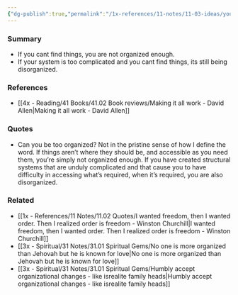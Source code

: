 ```yaml
---
{"dg-publish":true,"permalink":"/1x-references/11-notes/11-03-ideas/you-cannot-be-too-organized/","title":"You cannot be too organized","created":"2023-10-22T22:27:24.000+03:00","updated":"2024-02-14T20:18:19.836+03:00"}
---
```



### Summary
- If you cant find things, you are not organized enough.
- If your system is too complicated and you cant find things, its still being disorganized.

### References
- [[4x - Reading/41 Books/41.02 Book reviews/Making it all work - David Allen\|Making it all work - David Allen]]

### Quotes
- Can you be too organized? Not in the pristine sense of how I define the word. If things aren’t where they should be, and accessible as you need them, you’re simply not organized enough. If you have created structural systems that are unduly complicated and that cause you to have difficulty in accessing what’s required, when it’s required, you are also disorganized.

### Related
- [[1x - References/11 Notes/11.02 Quotes/I wanted freedom, then I wanted order. Then I realized order is freedom - Winston Churchill\|I wanted freedom, then I wanted order. Then I realized order is freedom - Winston Churchill]]
- [[3x - Spiritual/31 Notes/31.01 Spiritual Gems/No one is more organized than Jehovah but he is known for love\|No one is more organized than Jehovah but he is known for love]]
- [[3x - Spiritual/31 Notes/31.01 Spiritual Gems/Humbly accept organizational changes - like isrealite family heads\|Humbly accept organizational changes - like isrealite family heads]]